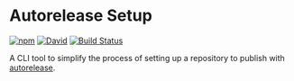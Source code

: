 # Autorelease Setup

[![npm](https://img.shields.io/npm/v/autorelease-setup.svg)](https://www.npmjs.com/package/autorelease-setup) [![David](https://img.shields.io/david/tyler-johnson/autorelease-setup.svg)](https://david-dm.org/tyler-johnson/autorelease-setup) [![Build Status](https://travis-ci.org/tyler-johnson/autorelease-setup.svg?branch=master)](https://travis-ci.org/tyler-johnson/autorelease-setup)

A CLI tool to simplify the process of setting up a repository to publish with [autorelease](http://ghub.io/autorelease).
